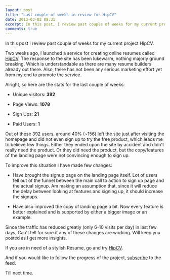 ```yaml
---
layout: post
title: "Last couple of weeks in review for HipCV"
date: 2013-03-02 08:31
excerpt: In this post, I review past couple of weeks for my current project HipCV.
comments: true
---
```


In this post I review past couple of weeks for my current project HipCV.

Two weeks ago, I launched a service for creating online resumes called [HipCV](https://hipcv.com). The response to the site has been lukewarm, nothing majorly ground breaking. Which is understandable as there are many resume builders already out there. Also, there has not been any serious marketing effort yet from my end to promote the service.

<!--more-->
Alright, so here are the stats for the last couple of weeks:

 - Unique visitors: **392**

 - Page Views: **1078**

 - Sign Ups: **21**

 - Paid Users: **1**

Out of these 392 users, around 40% (~156) left the site just after visiting the homepage and did not even sign up to try the free product, which leads me to believe few things. Either they ended upon the site by accident and didn't really need the product. Or they did need the product, but the copy/features of the landing page were not convincing enough to sign up.

To improve this situation I have made few changes:

- Have brought the signup page on the landing page itself. Lot of users fell out of the funnel between the main call to action to sign up page and the actual signup. Am making an assumption that, since it will reduce the delay between looking at features and signing up, it should increase the signups.

- Have also improved the copy of landing page a bit. Now every feature is better explained and is supported by either a bigger image or an example.

Since the traffic has reduced greatly (only 6-10 visits per day) in last few days, Can't tell for sure if any of these changes are working. Will keep you posted as I get more insights.

If you are in need of a stylish Resume, go and try [HipCV](https://hipcv.com).

And if you would like to follow the progress of the project, [subscribe](http://feeds.feedburner.com/websymphony) to the feed.

Till next time.